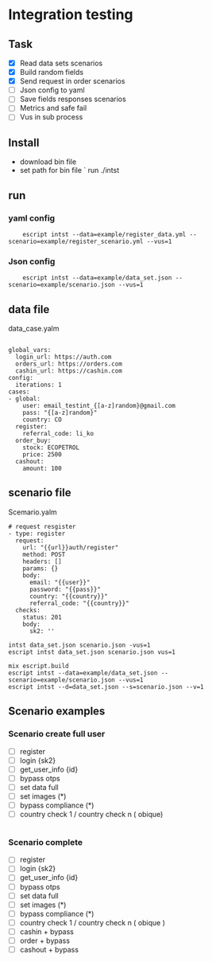 # Integration testing
## Task

- [X] Read data sets scenarios
- [X] Build random fields
- [X] Send request in order scenarios
- [ ] Json config to yaml
- [ ] Save fields responses scenarios
- [ ] Metrics and safe fail 
- [ ] Vus in sub process
## Install
- download bin file 
- set path for bin file
` run ./intst


## run 

### yaml config 
```
    escript intst --data=example/register_data.yml --scenario=example/register_scenario.yml --vus=1
```
### Json config
```
    escript intst --data=example/data_set.json --scenario=example/scenario.json --vus=1
```

## data file
data_case.yalm
```

global_vars:
  login_url: https://auth.com
  orders_url: https://orders.com
  cashin_url: https://cashin.com
config:
  iterations: 1
cases:
- global:
    user: email_testint_{[a-z]random}@gmail.com
    pass: "{[a-z]random}"
    country: CO
  register:
    referral_code: li_ko
  order_buy:
    stock: ECOPETROL
    price: 2500
  cashout:
    amount: 100

```


## scenario file 
Scemario.yalm
```
# request resgister
- type: register
  request:
    url: "{{url}}auth/register"
    method: POST
    headers: []
    params: {}
    body:
      email: "{{user}}"
      password: "{{pass}}"
      country: "{{country}}"
      referral_code: "{{country}}"
  checks:
    status: 201
    body:
      sk2: ''
```


```
intst data_set.json scenario.json -vus=1
escript intst data_set.json scenario.json vus=1
```


```
mix escript.build 
escript intst --data=example/data_set.json --scenario=example/scenario.json --vus=1
escript intst --d=data_set.json --s=scenario.json --v=1
```

## Scenario examples

### Scenario create full user
- [ ] register
- [ ] login {sk2}
- [ ] get_user_info {id}
- [ ] bypass otps
- [ ] set data full 
- [ ] set images (*)
- [ ] bypass compliance (*)
- [ ] country check 1 / country check n ( obique)

```

```
### Scenario complete
- [ ] register
- [ ] login {sk2}
- [ ] get_user_info {id}
- [ ] bypass otps
- [ ] set data full 
- [ ] set images (*)
- [ ] bypass compliance (*)
- [ ] country check 1 / country check n ( obique )
- [ ] cashin + bypass
- [ ] order + bypass
- [ ] cashout + bypass
